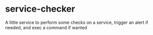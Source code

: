 # service-checker
A little service to perform some checks on a service, trigger an alert if needed, and exec a command if wanted
